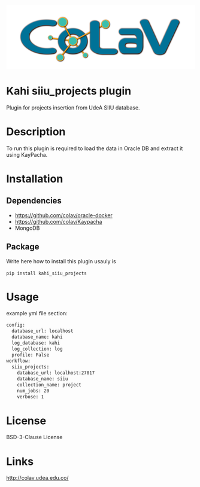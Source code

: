 <center><img src="https://raw.githubusercontent.com/colav/colav.github.io/master/img/Logo.png"/></center>

# Kahi siiu_projects plugin 
Plugin for projects insertion from UdeA SIIU database.

# Description
To run this plugin is required to load the data in Oracle DB and extract it using KayPacha. 
# Installation

## Dependencies
* https://github.com/colav/oracle-docker
* https://github.com/colav/Kaypacha
* MongoDB


## Package
Write here how to install this plugin
usauly is 

`pip install kahi_siiu_projects`


# Usage
example yml file section:

```
config:
  database_url: localhost
  database_name: kahi
  log_database: kahi
  log_collection: log
  profile: False
workflow:
  siiu_projects:
    database_url: localhost:27017
    database_name: siiu
    collection_name: project
    num_jobs: 20
    verbose: 1

```


# License
BSD-3-Clause License 

# Links
http://colav.udea.edu.co/



